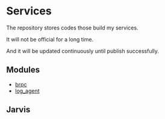 # Services

The repository stores codes those build my services.

It will not be official for a long time. 

And it will be updated continuously until publish successfully.


## Modules

- [brpc](brpc/)
- [log_agent](log_agent/)



## Jarvis


